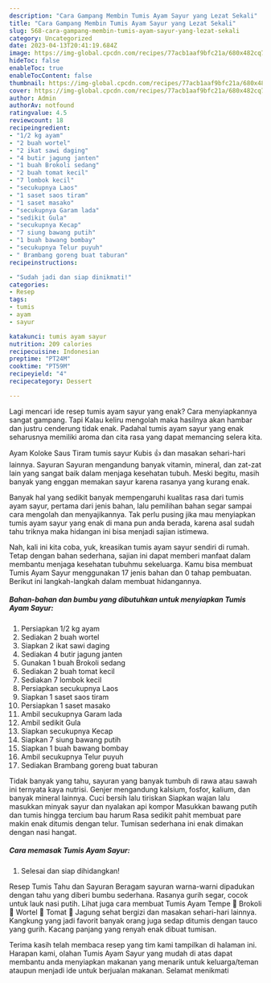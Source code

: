 ```yaml
---
description: "Cara Gampang Membin Tumis Ayam Sayur yang Lezat Sekali"
title: "Cara Gampang Membin Tumis Ayam Sayur yang Lezat Sekali"
slug: 568-cara-gampang-membin-tumis-ayam-sayur-yang-lezat-sekali
category: Uncategorized
date: 2023-04-13T20:41:19.684Z
image: https://img-global.cpcdn.com/recipes/77acb1aaf9bfc21a/680x482cq70/tumis-ayam-sayur-foto-resep-utama.jpg
hideToc: false
enableToc: true
enableTocContent: false
thumbnail: https://img-global.cpcdn.com/recipes/77acb1aaf9bfc21a/680x482cq70/tumis-ayam-sayur-foto-resep-utama.jpg
cover: https://img-global.cpcdn.com/recipes/77acb1aaf9bfc21a/680x482cq70/tumis-ayam-sayur-foto-resep-utama.jpg
author: Admin
authorAv: notfound
ratingvalue: 4.5
reviewcount: 18
recipeingredient:
- "1/2 kg ayam"
- "2 buah wortel"
- "2 ikat sawi daging"
- "4 butir jagung janten"
- "1 buah Brokoli sedang"
- "2 buah tomat kecil"
- "7 lombok kecil"
- "secukupnya Laos"
- "1 saset saos tiram"
- "1 saset masako"
- "secukupnya Garam lada"
- "sedikit Gula"
- "secukupnya Kecap"
- "7 siung bawang putih"
- "1 buah bawang bombay"
- "secukupnya Telur puyuh"
- " Brambang goreng buat taburan"
recipeinstructions:

- "Sudah jadi dan siap dinikmati!"
categories:
- Resep
tags:
- tumis
- ayam
- sayur

katakunci: tumis ayam sayur 
nutrition: 209 calories
recipecuisine: Indonesian
preptime: "PT24M"
cooktime: "PT59M"
recipeyield: "4"
recipecategory: Dessert

---
```



Lagi mencari ide resep tumis ayam sayur yang enak? Cara menyiapkannya sangat gampang. Tapi Kalau keliru mengolah maka hasilnya akan hambar dan justru cenderung tidak enak. Padahal tumis ayam sayur yang enak seharusnya memiliki aroma dan cita rasa yang dapat memancing selera kita.


Ayam Koloke Saus Tiram tumis sayur Kubis 👍 dan masakan sehari-hari lainnya. Sayuran Sayuran mengandung banyak vitamin, mineral, dan zat-zat lain yang sangat baik dalam menjaga kesehatan tubuh. Meski begitu, masih banyak yang enggan memakan sayur karena rasanya yang kurang enak.

Banyak hal yang sedikit banyak mempengaruhi kualitas rasa dari tumis ayam sayur, pertama dari jenis bahan, lalu pemilihan bahan segar sampai cara mengolah dan menyajikannya. Tak perlu pusing jika mau menyiapkan tumis ayam sayur yang enak di mana pun anda berada, karena asal sudah tahu triknya maka hidangan ini bisa menjadi sajian istimewa.


Nah, kali ini kita coba, yuk, kreasikan tumis ayam sayur sendiri di rumah. Tetap dengan bahan sederhana, sajian ini dapat memberi manfaat dalam membantu menjaga kesehatan tubuhmu sekeluarga. Kamu bisa membuat Tumis Ayam Sayur menggunakan 17 jenis bahan dan 0 tahap pembuatan. Berikut ini langkah-langkah dalam membuat hidangannya.

<!--inarticleads1-->

##### Bahan-bahan dan bumbu yang dibutuhkan untuk menyiapkan Tumis Ayam Sayur:

1. Persiapkan 1/2 kg ayam
1. Sediakan 2 buah wortel
1. Siapkan 2 ikat sawi daging
1. Sediakan 4 butir jagung janten
1. Gunakan 1 buah Brokoli sedang
1. Sediakan 2 buah tomat kecil
1. Sediakan 7 lombok kecil
1. Persiapkan secukupnya Laos
1. Siapkan 1 saset saos tiram
1. Persiapkan 1 saset masako
1. Ambil secukupnya Garam lada
1. Ambil sedikit Gula
1. Siapkan secukupnya Kecap
1. Siapkan 7 siung bawang putih
1. Siapkan 1 buah bawang bombay
1. Ambil secukupnya Telur puyuh
1. Sediakan  Brambang goreng buat taburan


Tidak banyak yang tahu, sayuran yang banyak tumbuh di rawa atau sawah ini ternyata kaya nutrisi. Genjer mengandung kalsium, fosfor, kalium, dan banyak mineral lainnya. Cuci bersih lalu tiriskan Siapkan wajan lalu masukkan minyak sayur dan nyalakan api kompor Masukkan bawang putih dan tumis hingga tercium bau harum Rasa sedikit pahit membuat pare makin enak ditumis dengan telur. Tumisan sederhana ini enak dimakan dengan nasi hangat. 

<!--inarticleads2-->

##### Cara memasak Tumis Ayam Sayur:


1. Selesai dan siap dihidangkan!

Resep Tumis Tahu dan Sayuran Beragam sayuran warna-warni dipadukan dengan tahu yang diberi bumbu sederhana. Rasanya gurih segar, cocok untuk lauk nasi putih. Lihat juga cara membuat Tumis Ayam Tempe 🥦 Brokoli 🥕 Wortel 🍅 Tomat 🌽 Jagung sehat bergizi dan masakan sehari-hari lainnya. Kangkung yang jadi favorit banyak orang juga sedap ditumis dengan tauco yang gurih. Kacang panjang yang renyah enak dibuat tumisan. 

Terima kasih telah membaca resep yang tim kami tampilkan di halaman ini. Harapan kami, olahan Tumis Ayam Sayur yang mudah di atas dapat membantu anda menyiapkan makanan yang menarik untuk keluarga/teman ataupun menjadi ide untuk berjualan makanan. Selamat menikmati
